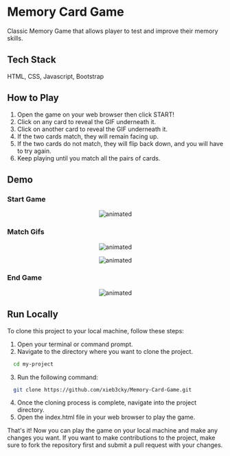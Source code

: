 
# Memory Card Game

Classic Memory Game that allows player to test and improve their memory skills. 

## Tech Stack

HTML, CSS, Javascript, Bootstrap

## How to Play
1. Open the game on your web browser then click START!
2. Click on any card to reveal the GIF underneath it.
3. Click on another card to reveal the GIF underneath it. 
4. If the two cards match, they will remain facing up.
5. If the two cards do not match, they will flip back down, and you will have to try again.
6. Keep playing until you match all the pairs of cards.

## Demo

### Start Game
<p align="center">
  <img src="https://github.com/xieb3cky/Memory-Card-Game/blob/master/demo/home.gif" alt="animated" />
</p>

### Match Gifs 
<p align="center">
  <img src="https://github.com/xieb3cky/Memory-Card-Game/blob/master/demo/part1.gif" alt="animated" />
</p>
<p align="center">
  <img src="https://github.com/xieb3cky/Memory-Card-Game/blob/master/demo/part2.gif" alt="animated" />
</p>

### End Game
<p align="center">
  <img src="https://github.com/xieb3cky/Memory-Card-Game/blob/master/demo/endgame.gif" alt="animated" />
</p>


## Run Locally

To clone this project to your local machine, follow these steps:

1. Open your terminal or command prompt.
2. Navigate to the directory where you want to clone the project.
```bash
  cd my-project
```
3. Run the following command: 
```bash
  git clone https://github.com/xieb3cky/Memory-Card-Game.git
```
4. Once the cloning process is complete, navigate into the project directory.
5. Open the index.html file in your web browser to play the game.

That's it! Now you can play the game on your local machine and make any changes you want. If you want to make contributions to the project, make sure to fork the repository first and submit a pull request with your changes.